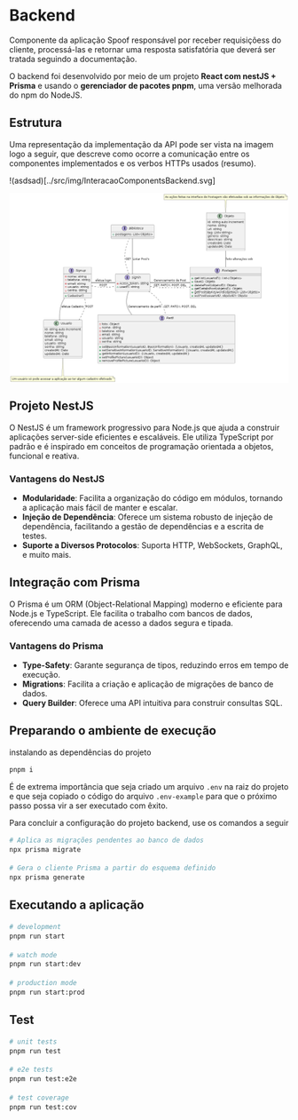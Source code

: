 # Backend

Componente da aplicação Spoof responsável por receber requisiçõess do cliente, processá-las e retornar uma resposta satisfatória que deverá ser tratada seguindo a documentação.

O backend foi desenvolvido por meio de um projeto **React com nestJS + Prisma** e usando o **gerenciador de pacotes pnpm**, uma versão melhorada do npm do NodeJS.

## Estrutura

Uma representação da implementação da API pode ser vista na imagem logo a seguir, que descreve como ocorre a comunicação entre os componentes implementados e os verbos HTTPs usados (resumo).

!(asdsad)[../src/img/InteracaoComponentsBackend.svg]
<div style="display: flex; justify-content: center;">
    <img src="../src/img/InteracaoComponentsBackend.svg" alt="Imagem descrevendo como esta ocorrendo a comunicação entre os componentes do backend">
</div>


## Projeto NestJS

O NestJS é um framework progressivo para Node.js que ajuda a construir aplicações server-side eficientes e escaláveis. Ele utiliza TypeScript por padrão e é inspirado em conceitos de programação orientada a objetos, funcional e reativa.

### Vantagens do NestJS

- **Modularidade**: Facilita a organização do código em módulos, tornando a aplicação mais fácil de manter e escalar.
- **Injeção de Dependência**: Oferece um sistema robusto de injeção de dependência, facilitando a gestão de dependências e a escrita de testes.
- **Suporte a Diversos Protocolos**: Suporta HTTP, WebSockets, GraphQL, e muito mais.

## Integração com Prisma

O Prisma é um ORM (Object-Relational Mapping) moderno e eficiente para Node.js e TypeScript. Ele facilita o trabalho com bancos de dados, oferecendo uma camada de acesso a dados segura e tipada.

### Vantagens do Prisma

- **Type-Safety**: Garante segurança de tipos, reduzindo erros em tempo de execução.
- **Migrations**: Facilita a criação e aplicação de migrações de banco de dados.
- **Query Builder**: Oferece uma API intuitiva para construir consultas SQL.

## Preparando o ambiente de execução

instalando as dependências do projeto

```bash
pnpm i
```

É de extrema importância que seja criado um arquivo `.env` na raiz do projeto e que seja copiado o código do arquivo `.env-example` para que o próximo passo possa vir a ser executado com êxito.

Para concluir a configuração do projeto backend, use os comandos a seguir

```bash
# Aplica as migrações pendentes ao banco de dados
npx prisma migrate

# Gera o cliente Prisma a partir do esquema definido
npx prisma generate
```

## Executando a aplicação

```bash
# development
pnpm run start

# watch mode
pnpm run start:dev

# production mode
pnpm run start:prod
```

## Test

```bash
# unit tests
pnpm run test

# e2e tests
pnpm run test:e2e

# test coverage
pnpm run test:cov
```

